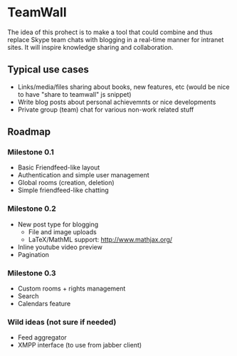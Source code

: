 TeamWall
========

The idea of this prohect is to make a tool that could combine and thus replace
Skype team chats with blogging in a real-time manner for intranet sites. It will inspire
knowledge sharing and collaboration.

Typical use cases
-----------------

* Links/media/files sharing about books, new features, etc (would be nice to have "share to teamwall" js snippet)
* Write blog posts about personal achievemnts or nice developments
* Private group (team) chat for various non-work related stuff


Roadmap
-------

### Milestone 0.1

* Basic Friendfeed-like layout
* Authentication and simple user management
* Global rooms (creation, deletion)
* Simple friendfeed-like chatting

### Milestone 0.2

* New post type for blogging
    * File and image uploads
    * LaTeX/MathML support: http://www.mathjax.org/
* Inline youtube video preview
* Pagination

### Milestone 0.3

* Custom rooms + rights management
* Search
* Calendars feature

### Wild ideas (not sure if needed)

* Feed aggregator
* XMPP interface (to use from jabber client)
